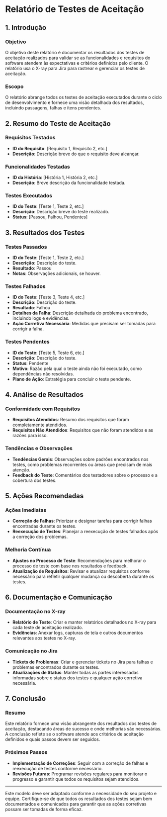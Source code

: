 # Relatório de Testes de Aceitação

## 1. Introdução

### Objetivo
O objetivo deste relatório é documentar os resultados dos testes de aceitação realizados para validar se as funcionalidades e requisitos do software atendem às expectativas e critérios definidos pelo cliente. O relatório usa o X-ray para Jira para rastrear e gerenciar os testes de aceitação.

### Escopo
O relatório abrange todos os testes de aceitação executados durante o ciclo de desenvolvimento e fornece uma visão detalhada dos resultados, incluindo passagens, falhas e itens pendentes.

## 2. Resumo do Teste de Aceitação

### Requisitos Testados
- **ID do Requisito**: [Requisito 1, Requisito 2, etc.]
- **Descrição**: Descrição breve do que o requisito deve alcançar.

### Funcionalidades Testadas
- **ID da História**: [História 1, História 2, etc.]
- **Descrição**: Breve descrição da funcionalidade testada.

### Testes Executados
- **ID do Teste**: [Teste 1, Teste 2, etc.]
- **Descrição**: Descrição breve do teste realizado.
- **Status**: [Passou, Falhou, Pendentes]

## 3. Resultados dos Testes

### Testes Passados
- **ID do Teste**: [Teste 1, Teste 2, etc.]
- **Descrição**: Descrição do teste.
- **Resultado**: Passou
- **Notas**: Observações adicionais, se houver.

### Testes Falhados
- **ID do Teste**: [Teste 3, Teste 4, etc.]
- **Descrição**: Descrição do teste.
- **Resultado**: Falhou
- **Detalhes da Falha**: Descrição detalhada do problema encontrado, incluindo logs e evidências.
- **Ação Corretiva Necessária**: Medidas que precisam ser tomadas para corrigir a falha.

### Testes Pendentes
- **ID do Teste**: [Teste 5, Teste 6, etc.]
- **Descrição**: Descrição do teste.
- **Status**: Pendente
- **Motivo**: Razão pela qual o teste ainda não foi executado, como dependências não resolvidas.
- **Plano de Ação**: Estratégia para concluir o teste pendente.

## 4. Análise de Resultados

### Conformidade com Requisitos
- **Requisitos Atendidos**: Resumo dos requisitos que foram completamente atendidos.
- **Requisitos Não Atendidos**: Requisitos que não foram atendidos e as razões para isso.

### Tendências e Observações
- **Tendências Gerais**: Observações sobre padrões encontrados nos testes, como problemas recorrentes ou áreas que precisam de mais atenção.
- **Feedback do Teste**: Comentários dos testadores sobre o processo e a cobertura dos testes.

## 5. Ações Recomendadas

### Ações Imediatas
- **Correção de Falhas**: Priorizar e designar tarefas para corrigir falhas encontradas durante os testes.
- **Reexecução de Testes**: Planejar a reexecução de testes falhados após a correção dos problemas.

### Melhoria Contínua
- **Ajustes no Processo de Teste**: Recomendações para melhorar o processo de teste com base nos resultados e feedback.
- **Atualização de Requisitos**: Revisar e atualizar requisitos conforme necessário para refletir qualquer mudança ou descoberta durante os testes.

## 6. Documentação e Comunicação

### Documentação no X-ray
- **Relatório de Teste**: Criar e manter relatórios detalhados no X-ray para cada teste de aceitação realizado.
- **Evidências**: Anexar logs, capturas de tela e outros documentos relevantes aos testes no X-ray.

### Comunicação no Jira
- **Tickets de Problemas**: Criar e gerenciar tickets no Jira para falhas e problemas encontrados durante os testes.
- **Atualizações de Status**: Manter todas as partes interessadas informadas sobre o status dos testes e qualquer ação corretiva necessária.

## 7. Conclusão

### Resumo
Este relatório fornece uma visão abrangente dos resultados dos testes de aceitação, destacando áreas de sucesso e onde melhorias são necessárias. A conclusão reflete se o software atende aos critérios de aceitação definidos e quais passos devem ser seguidos.

### Próximos Passos
- **Implementação de Correções**: Seguir com a correção de falhas e reexecução de testes conforme necessário.
- **Revisões Futuras**: Programar revisões regulares para monitorar o progresso e garantir que todos os requisitos sejam atendidos.

---

Este modelo deve ser adaptado conforme a necessidade do seu projeto e equipe. Certifique-se de que todos os resultados dos testes sejam bem documentados e comunicados para garantir que as ações corretivas possam ser tomadas de forma eficaz.
